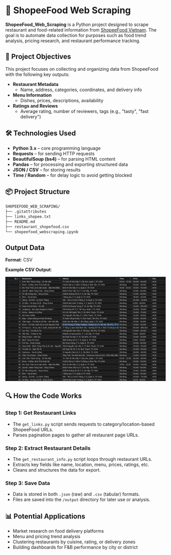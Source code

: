# 🍜 ShopeeFood Web Scraping

**ShopeeFood_Web_Scraping** is a Python project designed to scrape restaurant and food-related information from [ShopeeFood Vietnam](https://shopeefood.vn/). The goal is to automate data collection for purposes such as food trend analysis, pricing research, and restaurant performance tracking.



## 🎯 Project Objectives

This project focuses on collecting and organizing data from ShopeeFood with the following key outputs:

- **Restaurant Metadata**
    - Name, address, categories, coordinates, and delivery info
- **Menu Information**
    - Dishes, prices, descriptions, availability
- **Ratings and Reviews**
    - Average rating, number of reviewers, tags (e.g., "tasty", "fast delivery")



## 🛠️ Technologies Used

- **Python 3.x** – core programming language
- **Requests** – for sending HTTP requests
- **BeautifulSoup (bs4)** – for parsing HTML content
- **Pandas** – for processing and exporting structured data
- **JSON / CSV** – for storing results
- **Time / Random** – for delay logic to avoid getting blocked


## 📦 Project Structure

```
SHOPEEFOOD_WEB_SCRAPING/  
├── .gitattributes  
├── links_shopee.txt  
├── README.md  
├── restaurant_shopefood.csv  
└── shopeefood_webscraping.ipynb  
```


## Output Data

**Format**: CSV

**Example CSV Output**:

![image.png](image.png)

## 🔍 How the Code Works

### Step 1: Get Restaurant Links

- The `get_links.py` script sends requests to category/location-based ShopeeFood URLs.
- Parses pagination pages to gather all restaurant page URLs.

### Step 2: Extract Restaurant Details

- The `get_restaurant_info.py` script loops through restaurant URLs.
- Extracts key fields like name, location, menu, prices, ratings, etc.
- Cleans and structures the data for export.

### Step 3: Save Data

- Data is stored in both `.json` (raw) and `.csv` (tabular) formats.
- Files are saved into the `/output` directory for later use or analysis.


## 📊 Potential Applications

- Market research on food delivery platforms
- Menu and pricing trend analysis
- Clustering restaurants by cuisine, rating, or delivery zones
- Building dashboards for F&B performance by city or district